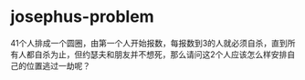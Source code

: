 # josephus-problem
41个人排成一个圆圈，由第一个人开始报数，每报数到3的人就必须自杀，直到所有人都自杀为止，但约瑟夫和朋友并不想死，那么请问这2个人应该怎么样安排自己的位置逃过一劫呢？
